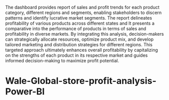The dashboard provides report of sales and profit trends for each product category, different regions and segments, enabling stakeholders to discern patterns and identify lucrative market segments. The report delineates profitability of various products across different states and It presents a comparative into the performance of products in terms of sales and profitability in diverse markets. By integrating this analysis, decision-makers can strategically allocate resources, optimize product mix, and develop tailored marketing and distribution strategies for different regions. This targeted approach ultimately enhances overall profitability by capitalizing on the strengths of each product in its respective market and guides informed decision-making to maximize profit potential.
# Wale-Global-store-profit-analysis-Power-BI
